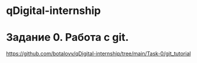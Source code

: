 # qDigital-internship

# Задание 0. Работа с git.
https://github.com/botalovv/qDigital-internship/tree/main/Task-0/git_tutorial
